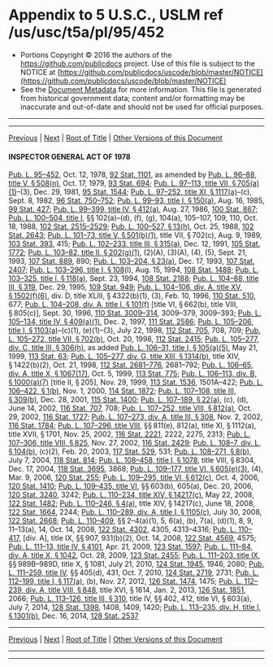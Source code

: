 ---
---

# Appendix to 5 U.S.C., USLM ref /us/usc/t5a/pl/95/452

* Portions Copyright © 2016 the authors of the https://github.com/publicdocs project.
  Use of this file is subject to the NOTICE at [https://github.com/publicdocs/uscode/blob/master/NOTICE](https://github.com/publicdocs/uscode/blob/master/NOTICE)
* See the [Document Metadata](././../../../../../..//README.md) for more information.
  This file is generated from historical government data; content and/or formatting may be inaccurate and out-of-date and should not be used for official purposes.

----------
----------

[Previous](./../../../../../..//us/usc/t5a/pl/92/463/m__us_usc_t5a_pl_92_463_s16.md) | [Next](./../../../../../..//us/usc/t5a/pl/95/452/m__us_usc_t5a_pl_95_452_s1.md) | [Root of Title](./../../../../../../) | [Other Versions of this Document](https://publicdocs.github.io/go/links?ns=uslm&ref=%2Fus%2Fusc%2Ft5a%2Fpl%2F95%2F452)

#### INSPECTOR GENERAL ACT OF 1978

[Pub. L. 95–452][/us/pl/95/452], Oct. 12, 1978, [92 Stat. 1101][/us/stat/92/1101], as amended by [Pub. L. 96–88, title V, § 508(n)][/us/pl/96/88/s508/n], Oct. 17, 1979, [93 Stat. 694][/us/stat/93/694]; [Pub. L. 97–113, title VII, § 705(a)(1)][/us/pl/97/113/s705/a/1]–(3), Dec. 29, 1981, [95 Stat. 1544][/us/stat/95/1544]; [Pub. L. 97–252, title XI, § 1117(a)][/us/pl/97/252/s1117/a]–(c), Sept. 8, 1982, [96 Stat. 750–752][/us/stat/96/750-752]; [Pub. L. 99–93, title I, § 150(a)][/us/pl/99/93/s150/a], Aug. 16, 1985, [99 Stat. 427][/us/stat/99/427]; [Pub. L. 99–399, title IV, § 412(a)][/us/pl/99/399/s412/a], Aug. 27, 1986, [100 Stat. 867][/us/stat/100/867]; [Pub. L. 100–504, title I][/us/pl/100/504], §§ 102(a)–(d), (f), (g), 104(a), 105–107, 109, 110, Oct. 18, 1988, [102 Stat. 2515–2529][/us/stat/102/2515-2529]; [Pub. L. 100–527, § 13(h)][/us/pl/100/527/s13/h], Oct. 25, 1988, [102 Stat. 2643][/us/stat/102/2643]; [Pub. L. 101–73, title V, § 501(b)(1)][/us/pl/101/73/s501/b/1], title VII, § 702(c), Aug. 9, 1989, [103 Stat. 393][/us/stat/103/393], 415; [Pub. L. 102–233, title III, § 315(a)][/us/pl/102/233/s315/a], Dec. 12, 1991, [105 Stat. 1772][/us/stat/105/1772]; [Pub. L. 103–82, title II, § 202(g)(1)][/us/pl/103/82/s202/g/1], (2)(A), (3)(A), (4), (5), Sept. 21, 1993, [107 Stat. 889][/us/stat/107/889], 890; [Pub. L. 103–204, § 23(a)][/us/pl/103/204/s23/a], Dec. 17, 1993, [107 Stat. 2407][/us/stat/107/2407]; [Pub. L. 103–296, title I, § 108][/us/pl/103/296/s108](l), Aug. 15, 1994, [108 Stat. 1488][/us/stat/108/1488]; [Pub. L. 103–325, title I, § 118(a)][/us/pl/103/325/s118/a], Sept. 23, 1994, [108 Stat. 2188][/us/stat/108/2188]; [Pub. L. 104–88, title III, § 319][/us/pl/104/88/s319], Dec. 29, 1995, [109 Stat. 949][/us/stat/109/949]; [Pub. L. 104–106, div. A, title XV, § 1502(f)(6)][/us/pl/104/106/s1502/f/6], div. D, title XLIII, § 4322(b)(1), (3), Feb. 10, 1996, [110 Stat. 510][/us/stat/110/510], 677; [Pub. L. 104–208, div. A, title I, § 101(f)][/us/pl/104/208/s101/f] \[title VI, § 662(b), title VIII, § 805(c)\], Sept. 30, 1996, [110 Stat. 3009–314][/us/stat/110/3009-314], 3009–379, 3009–393; [Pub. L. 105–134, title IV, § 409(a)(1)][/us/pl/105/134/s409/a/1], Dec. 2, 1997, [111 Stat. 2586][/us/stat/111/2586]; [Pub. L. 105–206, title I, § 1103(a)][/us/pl/105/206/s1103/a]–(c)(1), (e)(1)–(3), July 22, 1998, [112 Stat. 705][/us/stat/112/705], 708, 709; [Pub. L. 105–272, title VII, § 702(b)][/us/pl/105/272/s702/b], Oct. 20, 1998, [112 Stat. 2415][/us/stat/112/2415]; [Pub. L. 105–277, div. C, title III, § 306(h)][/us/pl/105/277/s306/h], as added [Pub. L. 106–31, title I, § 105(a)(5)][/us/pl/106/31/s105/a/5], May 21, 1999, [113 Stat. 63][/us/stat/113/63]; [Pub. L. 105–277, div. G, title XIII, § 1314(b)][/us/pl/105/277/s1314/b], title XIV, § 1422(b)(2), Oct. 21, 1998, [112 Stat. 2681–776][/us/stat/112/2681-776], 2681–792; [Pub. L. 106–65, div. A, title X, § 1067(17)][/us/pl/106/65/s1067/17], Oct. 5, 1999, [113 Stat. 775][/us/stat/113/775]; [Pub. L. 106–113, div. B, § 1000(a)(7)][/us/pl/106/113/s1000/a/7] \[title II, § 205\], Nov. 29, 1999, [113 Stat. 1536][/us/stat/113/1536], 1501A–422; [Pub. L. 106–422, § 1(b)][/us/pl/106/422/s1/b], Nov. 1, 2000, [114 Stat. 1872][/us/stat/114/1872]; [Pub. L. 107–108, title III, § 309(b)][/us/pl/107/108/s309/b], Dec. 28, 2001, [115 Stat. 1400][/us/stat/115/1400]; [Pub. L. 107–189, § 22(a)][/us/pl/107/189/s22/a], (c), (d), June 14, 2002, [116 Stat. 707][/us/stat/116/707], 708; [Pub. L. 107–252, title VIII, § 812(a)][/us/pl/107/252/s812/a], Oct. 29, 2002, [116 Stat. 1727][/us/stat/116/1727]; [Pub. L. 107–273, div. A, title III, § 308][/us/pl/107/273/s308], Nov. 2, 2002, [116 Stat. 1784][/us/stat/116/1784]; [Pub. L. 107–296, title VIII][/us/pl/107/296], §§ 811(e), 812(a), title XI, § 1112(a), title XVII, § 1701, Nov. 25, 2002, [116 Stat. 2221][/us/stat/116/2221], 2222, 2275, 2313; [Pub. L. 107–306, title VIII, § 825][/us/pl/107/306/s825], Nov. 27, 2002, [116 Stat. 2429][/us/stat/116/2429]; [Pub. L. 108–7, div. L, § 104(b)][/us/pl/108/7/s104/b], (c)(2), Feb. 20, 2003, [117 Stat. 529][/us/stat/117/529], 531; [Pub. L. 108–271, § 8(b)][/us/pl/108/271/s8/b], July 7, 2004, [118 Stat. 814][/us/stat/118/814]; [Pub. L. 108–458, title I, § 1078][/us/pl/108/458/s1078], title VIII, § 8304, Dec. 17, 2004, [118 Stat. 3695][/us/stat/118/3695], 3868; [Pub. L. 109–177, title VI, § 605(e)(3)][/us/pl/109/177/s605/e/3], (4), Mar. 9, 2006, [120 Stat. 255][/us/stat/120/255]; [Pub. L. 109–295, title VI, § 612(c)][/us/pl/109/295/s612/c], Oct. 4, 2006, [120 Stat. 1410][/us/stat/120/1410]; [Pub. L. 109–435, title VI][/us/pl/109/435], §§ 603(b), 605(a), Dec. 20, 2006, [120 Stat. 3240][/us/stat/120/3240], 3242; [Pub. L. 110–234, title XIV, § 14217(c)][/us/pl/110/234/s14217/c], May 22, 2008, [122 Stat. 1482][/us/stat/122/1482]; [Pub. L. 110–246, § 4(a)][/us/pl/110/246/s4/a], title XIV, § 14217(c), June 18, 2008, [122 Stat. 1664][/us/stat/122/1664], 2244; [Pub. L. 110–289, div. A, title I, § 1105(c)][/us/pl/110/289/s1105/c], July 30, 2008, [122 Stat. 2668][/us/stat/122/2668]; [Pub. L. 110–409][/us/pl/110/409], §§ 2–4(a)(1), 5, 6(a), (b), 7(a), (d)(1), 8, 9, 11–13(a), 14, Oct. 14, 2008, [122 Stat. 4302][/us/stat/122/4302], 4305, 4313–4316; [Pub. L. 110–417][/us/pl/110/417], \[div. A\], title IX, §§ 907, 931(b)(2), Oct. 14, 2008, [122 Stat. 4569][/us/stat/122/4569], 4575; [Pub. L. 111–13, title IV, § 4101][/us/pl/111/13/s4101], Apr. 21, 2009, [123 Stat. 1597][/us/stat/123/1597]; [Pub. L. 111–84, div. A, title X, § 1042][/us/pl/111/84/s1042], Oct. 28, 2009, [123 Stat. 2455][/us/stat/123/2455]; [Pub. L. 111–203, title IX][/us/pl/111/203], §§ 989B–989D, title X, § 1081, July 21, 2010, [124 Stat. 1945][/us/stat/124/1945], 1946, 2080; [Pub. L. 111–259, title IV][/us/pl/111/259], §§ 405(d), 431, Oct. 7, 2010, [124 Stat. 2719][/us/stat/124/2719], 2731; [Pub. L. 112–199, title I, § 117(a)][/us/pl/112/199/s117/a], (b), Nov. 27, 2012, [126 Stat. 1474][/us/stat/126/1474], 1475; [Pub. L. 112–239, div. A, title VIII, § 848][/us/pl/112/239/s848], title XVI, § 1614, Jan. 2, 2013, [126 Stat. 1851][/us/stat/126/1851], 2066; [Pub. L. 113–126, title III, § 310][/us/pl/113/126/s310], title IV, §§ 402, 412, title VI, § 603(a), July 7, 2014, [128 Stat. 1398][/us/stat/128/1398], 1408, 1409, 1420; [Pub. L. 113–235, div. H, title I, § 1301(b)][/us/pl/113/235/s1301/b], Dec. 16, 2014, [128 Stat. 2537][/us/stat/128/2537]

----------

[Previous](./../../../../../..//us/usc/t5a/pl/92/463/m__us_usc_t5a_pl_92_463_s16.md) | [Next](./../../../../../..//us/usc/t5a/pl/95/452/m__us_usc_t5a_pl_95_452_s1.md) | [Root of Title](./../../../../../../) | [Other Versions of this Document](https://publicdocs.github.io/go/links?ns=uslm&ref=%2Fus%2Fusc%2Ft5a%2Fpl%2F95%2F452)

----------
----------

[/us/pl/95/452]: https://publicdocs.github.io/go/links?ns=uslm&ref=%2Fus%2Fpl%2F95%2F452
[/us/stat/92/1101]: https://publicdocs.github.io/go/links?ns=uslm&ref=%2Fus%2Fstat%2F92%2F1101
[/us/pl/96/88/s508/n]: https://publicdocs.github.io/go/links?ns=uslm&ref=%2Fus%2Fpl%2F96%2F88%2Fs508%2Fn
[/us/stat/93/694]: https://publicdocs.github.io/go/links?ns=uslm&ref=%2Fus%2Fstat%2F93%2F694
[/us/pl/97/113/s705/a/1]: https://publicdocs.github.io/go/links?ns=uslm&ref=%2Fus%2Fpl%2F97%2F113%2Fs705%2Fa%2F1
[/us/stat/95/1544]: https://publicdocs.github.io/go/links?ns=uslm&ref=%2Fus%2Fstat%2F95%2F1544
[/us/pl/97/252/s1117/a]: https://publicdocs.github.io/go/links?ns=uslm&ref=%2Fus%2Fpl%2F97%2F252%2Fs1117%2Fa
[/us/stat/96/750-752]: https://publicdocs.github.io/go/links?ns=uslm&ref=%2Fus%2Fstat%2F96%2F750-752
[/us/pl/99/93/s150/a]: https://publicdocs.github.io/go/links?ns=uslm&ref=%2Fus%2Fpl%2F99%2F93%2Fs150%2Fa
[/us/stat/99/427]: https://publicdocs.github.io/go/links?ns=uslm&ref=%2Fus%2Fstat%2F99%2F427
[/us/pl/99/399/s412/a]: https://publicdocs.github.io/go/links?ns=uslm&ref=%2Fus%2Fpl%2F99%2F399%2Fs412%2Fa
[/us/stat/100/867]: https://publicdocs.github.io/go/links?ns=uslm&ref=%2Fus%2Fstat%2F100%2F867
[/us/pl/100/504]: https://publicdocs.github.io/go/links?ns=uslm&ref=%2Fus%2Fpl%2F100%2F504
[/us/stat/102/2515-2529]: https://publicdocs.github.io/go/links?ns=uslm&ref=%2Fus%2Fstat%2F102%2F2515-2529
[/us/pl/100/527/s13/h]: https://publicdocs.github.io/go/links?ns=uslm&ref=%2Fus%2Fpl%2F100%2F527%2Fs13%2Fh
[/us/stat/102/2643]: https://publicdocs.github.io/go/links?ns=uslm&ref=%2Fus%2Fstat%2F102%2F2643
[/us/pl/101/73/s501/b/1]: https://publicdocs.github.io/go/links?ns=uslm&ref=%2Fus%2Fpl%2F101%2F73%2Fs501%2Fb%2F1
[/us/stat/103/393]: https://publicdocs.github.io/go/links?ns=uslm&ref=%2Fus%2Fstat%2F103%2F393
[/us/pl/102/233/s315/a]: https://publicdocs.github.io/go/links?ns=uslm&ref=%2Fus%2Fpl%2F102%2F233%2Fs315%2Fa
[/us/stat/105/1772]: https://publicdocs.github.io/go/links?ns=uslm&ref=%2Fus%2Fstat%2F105%2F1772
[/us/pl/103/82/s202/g/1]: https://publicdocs.github.io/go/links?ns=uslm&ref=%2Fus%2Fpl%2F103%2F82%2Fs202%2Fg%2F1
[/us/stat/107/889]: https://publicdocs.github.io/go/links?ns=uslm&ref=%2Fus%2Fstat%2F107%2F889
[/us/pl/103/204/s23/a]: https://publicdocs.github.io/go/links?ns=uslm&ref=%2Fus%2Fpl%2F103%2F204%2Fs23%2Fa
[/us/stat/107/2407]: https://publicdocs.github.io/go/links?ns=uslm&ref=%2Fus%2Fstat%2F107%2F2407
[/us/pl/103/296/s108]: https://publicdocs.github.io/go/links?ns=uslm&ref=%2Fus%2Fpl%2F103%2F296%2Fs108
[/us/stat/108/1488]: https://publicdocs.github.io/go/links?ns=uslm&ref=%2Fus%2Fstat%2F108%2F1488
[/us/pl/103/325/s118/a]: https://publicdocs.github.io/go/links?ns=uslm&ref=%2Fus%2Fpl%2F103%2F325%2Fs118%2Fa
[/us/stat/108/2188]: https://publicdocs.github.io/go/links?ns=uslm&ref=%2Fus%2Fstat%2F108%2F2188
[/us/pl/104/88/s319]: https://publicdocs.github.io/go/links?ns=uslm&ref=%2Fus%2Fpl%2F104%2F88%2Fs319
[/us/stat/109/949]: https://publicdocs.github.io/go/links?ns=uslm&ref=%2Fus%2Fstat%2F109%2F949
[/us/pl/104/106/s1502/f/6]: https://publicdocs.github.io/go/links?ns=uslm&ref=%2Fus%2Fpl%2F104%2F106%2Fs1502%2Ff%2F6
[/us/stat/110/510]: https://publicdocs.github.io/go/links?ns=uslm&ref=%2Fus%2Fstat%2F110%2F510
[/us/pl/104/208/s101/f]: https://publicdocs.github.io/go/links?ns=uslm&ref=%2Fus%2Fpl%2F104%2F208%2Fs101%2Ff
[/us/stat/110/3009-314]: https://publicdocs.github.io/go/links?ns=uslm&ref=%2Fus%2Fstat%2F110%2F3009-314
[/us/pl/105/134/s409/a/1]: https://publicdocs.github.io/go/links?ns=uslm&ref=%2Fus%2Fpl%2F105%2F134%2Fs409%2Fa%2F1
[/us/stat/111/2586]: https://publicdocs.github.io/go/links?ns=uslm&ref=%2Fus%2Fstat%2F111%2F2586
[/us/pl/105/206/s1103/a]: https://publicdocs.github.io/go/links?ns=uslm&ref=%2Fus%2Fpl%2F105%2F206%2Fs1103%2Fa
[/us/stat/112/705]: https://publicdocs.github.io/go/links?ns=uslm&ref=%2Fus%2Fstat%2F112%2F705
[/us/pl/105/272/s702/b]: https://publicdocs.github.io/go/links?ns=uslm&ref=%2Fus%2Fpl%2F105%2F272%2Fs702%2Fb
[/us/stat/112/2415]: https://publicdocs.github.io/go/links?ns=uslm&ref=%2Fus%2Fstat%2F112%2F2415
[/us/pl/105/277/s306/h]: https://publicdocs.github.io/go/links?ns=uslm&ref=%2Fus%2Fpl%2F105%2F277%2Fs306%2Fh
[/us/pl/106/31/s105/a/5]: https://publicdocs.github.io/go/links?ns=uslm&ref=%2Fus%2Fpl%2F106%2F31%2Fs105%2Fa%2F5
[/us/stat/113/63]: https://publicdocs.github.io/go/links?ns=uslm&ref=%2Fus%2Fstat%2F113%2F63
[/us/pl/105/277/s1314/b]: https://publicdocs.github.io/go/links?ns=uslm&ref=%2Fus%2Fpl%2F105%2F277%2Fs1314%2Fb
[/us/stat/112/2681-776]: https://publicdocs.github.io/go/links?ns=uslm&ref=%2Fus%2Fstat%2F112%2F2681-776
[/us/pl/106/65/s1067/17]: https://publicdocs.github.io/go/links?ns=uslm&ref=%2Fus%2Fpl%2F106%2F65%2Fs1067%2F17
[/us/stat/113/775]: https://publicdocs.github.io/go/links?ns=uslm&ref=%2Fus%2Fstat%2F113%2F775
[/us/pl/106/113/s1000/a/7]: https://publicdocs.github.io/go/links?ns=uslm&ref=%2Fus%2Fpl%2F106%2F113%2Fs1000%2Fa%2F7
[/us/stat/113/1536]: https://publicdocs.github.io/go/links?ns=uslm&ref=%2Fus%2Fstat%2F113%2F1536
[/us/pl/106/422/s1/b]: https://publicdocs.github.io/go/links?ns=uslm&ref=%2Fus%2Fpl%2F106%2F422%2Fs1%2Fb
[/us/stat/114/1872]: https://publicdocs.github.io/go/links?ns=uslm&ref=%2Fus%2Fstat%2F114%2F1872
[/us/pl/107/108/s309/b]: https://publicdocs.github.io/go/links?ns=uslm&ref=%2Fus%2Fpl%2F107%2F108%2Fs309%2Fb
[/us/stat/115/1400]: https://publicdocs.github.io/go/links?ns=uslm&ref=%2Fus%2Fstat%2F115%2F1400
[/us/pl/107/189/s22/a]: https://publicdocs.github.io/go/links?ns=uslm&ref=%2Fus%2Fpl%2F107%2F189%2Fs22%2Fa
[/us/stat/116/707]: https://publicdocs.github.io/go/links?ns=uslm&ref=%2Fus%2Fstat%2F116%2F707
[/us/pl/107/252/s812/a]: https://publicdocs.github.io/go/links?ns=uslm&ref=%2Fus%2Fpl%2F107%2F252%2Fs812%2Fa
[/us/stat/116/1727]: https://publicdocs.github.io/go/links?ns=uslm&ref=%2Fus%2Fstat%2F116%2F1727
[/us/pl/107/273/s308]: https://publicdocs.github.io/go/links?ns=uslm&ref=%2Fus%2Fpl%2F107%2F273%2Fs308
[/us/stat/116/1784]: https://publicdocs.github.io/go/links?ns=uslm&ref=%2Fus%2Fstat%2F116%2F1784
[/us/pl/107/296]: https://publicdocs.github.io/go/links?ns=uslm&ref=%2Fus%2Fpl%2F107%2F296
[/us/stat/116/2221]: https://publicdocs.github.io/go/links?ns=uslm&ref=%2Fus%2Fstat%2F116%2F2221
[/us/pl/107/306/s825]: https://publicdocs.github.io/go/links?ns=uslm&ref=%2Fus%2Fpl%2F107%2F306%2Fs825
[/us/stat/116/2429]: https://publicdocs.github.io/go/links?ns=uslm&ref=%2Fus%2Fstat%2F116%2F2429
[/us/pl/108/7/s104/b]: https://publicdocs.github.io/go/links?ns=uslm&ref=%2Fus%2Fpl%2F108%2F7%2Fs104%2Fb
[/us/stat/117/529]: https://publicdocs.github.io/go/links?ns=uslm&ref=%2Fus%2Fstat%2F117%2F529
[/us/pl/108/271/s8/b]: https://publicdocs.github.io/go/links?ns=uslm&ref=%2Fus%2Fpl%2F108%2F271%2Fs8%2Fb
[/us/stat/118/814]: https://publicdocs.github.io/go/links?ns=uslm&ref=%2Fus%2Fstat%2F118%2F814
[/us/pl/108/458/s1078]: https://publicdocs.github.io/go/links?ns=uslm&ref=%2Fus%2Fpl%2F108%2F458%2Fs1078
[/us/stat/118/3695]: https://publicdocs.github.io/go/links?ns=uslm&ref=%2Fus%2Fstat%2F118%2F3695
[/us/pl/109/177/s605/e/3]: https://publicdocs.github.io/go/links?ns=uslm&ref=%2Fus%2Fpl%2F109%2F177%2Fs605%2Fe%2F3
[/us/stat/120/255]: https://publicdocs.github.io/go/links?ns=uslm&ref=%2Fus%2Fstat%2F120%2F255
[/us/pl/109/295/s612/c]: https://publicdocs.github.io/go/links?ns=uslm&ref=%2Fus%2Fpl%2F109%2F295%2Fs612%2Fc
[/us/stat/120/1410]: https://publicdocs.github.io/go/links?ns=uslm&ref=%2Fus%2Fstat%2F120%2F1410
[/us/pl/109/435]: https://publicdocs.github.io/go/links?ns=uslm&ref=%2Fus%2Fpl%2F109%2F435
[/us/stat/120/3240]: https://publicdocs.github.io/go/links?ns=uslm&ref=%2Fus%2Fstat%2F120%2F3240
[/us/pl/110/234/s14217/c]: https://publicdocs.github.io/go/links?ns=uslm&ref=%2Fus%2Fpl%2F110%2F234%2Fs14217%2Fc
[/us/stat/122/1482]: https://publicdocs.github.io/go/links?ns=uslm&ref=%2Fus%2Fstat%2F122%2F1482
[/us/pl/110/246/s4/a]: https://publicdocs.github.io/go/links?ns=uslm&ref=%2Fus%2Fpl%2F110%2F246%2Fs4%2Fa
[/us/stat/122/1664]: https://publicdocs.github.io/go/links?ns=uslm&ref=%2Fus%2Fstat%2F122%2F1664
[/us/pl/110/289/s1105/c]: https://publicdocs.github.io/go/links?ns=uslm&ref=%2Fus%2Fpl%2F110%2F289%2Fs1105%2Fc
[/us/stat/122/2668]: https://publicdocs.github.io/go/links?ns=uslm&ref=%2Fus%2Fstat%2F122%2F2668
[/us/pl/110/409]: https://publicdocs.github.io/go/links?ns=uslm&ref=%2Fus%2Fpl%2F110%2F409
[/us/stat/122/4302]: https://publicdocs.github.io/go/links?ns=uslm&ref=%2Fus%2Fstat%2F122%2F4302
[/us/pl/110/417]: https://publicdocs.github.io/go/links?ns=uslm&ref=%2Fus%2Fpl%2F110%2F417
[/us/stat/122/4569]: https://publicdocs.github.io/go/links?ns=uslm&ref=%2Fus%2Fstat%2F122%2F4569
[/us/pl/111/13/s4101]: https://publicdocs.github.io/go/links?ns=uslm&ref=%2Fus%2Fpl%2F111%2F13%2Fs4101
[/us/stat/123/1597]: https://publicdocs.github.io/go/links?ns=uslm&ref=%2Fus%2Fstat%2F123%2F1597
[/us/pl/111/84/s1042]: https://publicdocs.github.io/go/links?ns=uslm&ref=%2Fus%2Fpl%2F111%2F84%2Fs1042
[/us/stat/123/2455]: https://publicdocs.github.io/go/links?ns=uslm&ref=%2Fus%2Fstat%2F123%2F2455
[/us/pl/111/203]: https://publicdocs.github.io/go/links?ns=uslm&ref=%2Fus%2Fpl%2F111%2F203
[/us/stat/124/1945]: https://publicdocs.github.io/go/links?ns=uslm&ref=%2Fus%2Fstat%2F124%2F1945
[/us/pl/111/259]: https://publicdocs.github.io/go/links?ns=uslm&ref=%2Fus%2Fpl%2F111%2F259
[/us/stat/124/2719]: https://publicdocs.github.io/go/links?ns=uslm&ref=%2Fus%2Fstat%2F124%2F2719
[/us/pl/112/199/s117/a]: https://publicdocs.github.io/go/links?ns=uslm&ref=%2Fus%2Fpl%2F112%2F199%2Fs117%2Fa
[/us/stat/126/1474]: https://publicdocs.github.io/go/links?ns=uslm&ref=%2Fus%2Fstat%2F126%2F1474
[/us/pl/112/239/s848]: https://publicdocs.github.io/go/links?ns=uslm&ref=%2Fus%2Fpl%2F112%2F239%2Fs848
[/us/stat/126/1851]: https://publicdocs.github.io/go/links?ns=uslm&ref=%2Fus%2Fstat%2F126%2F1851
[/us/pl/113/126/s310]: https://publicdocs.github.io/go/links?ns=uslm&ref=%2Fus%2Fpl%2F113%2F126%2Fs310
[/us/stat/128/1398]: https://publicdocs.github.io/go/links?ns=uslm&ref=%2Fus%2Fstat%2F128%2F1398
[/us/pl/113/235/s1301/b]: https://publicdocs.github.io/go/links?ns=uslm&ref=%2Fus%2Fpl%2F113%2F235%2Fs1301%2Fb
[/us/stat/128/2537]: https://publicdocs.github.io/go/links?ns=uslm&ref=%2Fus%2Fstat%2F128%2F2537


